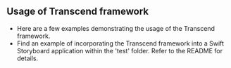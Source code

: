 ## Usage of Transcend framework

- Here are a few examples demonstrating the usage of the Transcend framework.
- Find an example of incorporating the Transcend framework into a Swift Storyboard application within the 'test' folder. Refer to the README for details.
